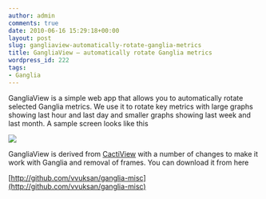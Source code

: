 ```yaml
---
author: admin
comments: true
date: 2010-06-16 15:29:18+00:00
layout: post
slug: gangliaview-automatically-rotate-ganglia-metrics
title: GangliaView – automatically rotate Ganglia metrics
wordpress_id: 222
tags:
- Ganglia
---
```


GangliaView is a simple web app that allows you to automatically rotate selected Ganglia metrics. We use it to rotate key metrics with large graphs showing last hour and last day and smaller graphs showing last week and last month. A sample screen looks like this

[![](http://blog.vuksan.com/wp-content/uploads/2010/06/gangliaview1.png)](http://blog.vuksan.com/wp-content/uploads/2010/06/gangliaview1.png)

GangliaView is derived from [CactiView](http://github.com/lozzd/CactiView) with a number of changes to make it work with Ganglia and removal of frames. You can download it from here

﻿﻿[http://github.com/vvuksan/ganglia-misc](http://github.com/vvuksan/ganglia-misc)
